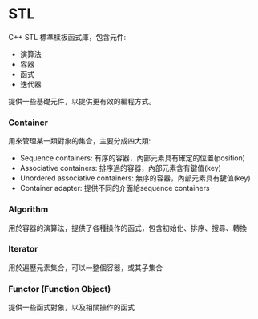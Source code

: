 # STL

C++ STL 標準樣板函式庫，包含元件:
* 演算法
* 容器
* 函式
* 迭代器

提供一些基礎元件，以提供更有效的編程方式。

### Container
用來管理某一類對象的集合，主要分成四大類:
* Sequence containers: 有序的容器，內部元素具有確定的位置(position)
* Associative containers: 排序過的容器，內部元素含有鍵值(key)
* Unordered associative containers: 無序的容器，內部元素具有鍵值(key) 
* Container adapter: 提供不同的介面給sequence containers

### Algorithm
用於容器的演算法，提供了各種操作的函式，包含初始化、排序、搜尋、轉換

### Iterator
用於遍歷元素集合，可以一整個容器，或其子集合

### Functor (Function Object)
提供一些函式對象，以及相關操作的函式

